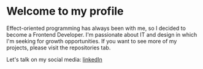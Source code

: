 # Welcome to my profile

Effect-oriented programming has always been with me, so I decided to become a Frontend Developer. I'm passionate about IT and design in which I'm seeking for growth opportunities. If you want to see more of my projects, please visit the repositories tab.

Let's talk on my social media:
[linkedIn](https://www.linkedin.com/in/emil-szymczyk-209613209/)
